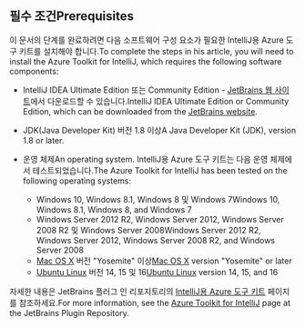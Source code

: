 ## <a name="prerequisites"></a><span data-ttu-id="69b35-101">필수 조건</span><span class="sxs-lookup"><span data-stu-id="69b35-101">Prerequisites</span></span>
<span data-ttu-id="69b35-102">이 문서의 단계를 완료하려면 다음 소프트웨어 구성 요소가 필요한 IntelliJ용 Azure 도구 키트를 설치해야 합니다.</span><span class="sxs-lookup"><span data-stu-id="69b35-102">To complete the steps in his article, you will need to install the Azure Toolkit for IntelliJ, which requires the following software components:</span></span>

* <span data-ttu-id="69b35-103">IntelliJ IDEA Ultimate Edition 또는 Community Edition - [JetBrains 웹 사이트](https://www.jetbrains.com/idea/download/)에서 다운로드할 수 있습니다.</span><span class="sxs-lookup"><span data-stu-id="69b35-103">IntelliJ IDEA Ultimate Edition or Community Edition, which can be downloaded from the [JetBrains website](https://www.jetbrains.com/idea/download/).</span></span>
* <span data-ttu-id="69b35-104">JDK(Java Developer Kit) 버전 1.8 이상</span><span class="sxs-lookup"><span data-stu-id="69b35-104">A Java Developer Kit (JDK), version 1.8 or later.</span></span>
* <span data-ttu-id="69b35-105">운영 체제</span><span class="sxs-lookup"><span data-stu-id="69b35-105">An operating system.</span></span> <span data-ttu-id="69b35-106">IntelliJ용 Azure 도구 키트는 다음 운영 체제에서 테스트되었습니다.</span><span class="sxs-lookup"><span data-stu-id="69b35-106">The Azure Toolkit for IntelliJ has been tested on the following operating systems:</span></span>
  
  * <span data-ttu-id="69b35-107">Windows 10, Windows 8.1, Windows 8 및 Windows 7</span><span class="sxs-lookup"><span data-stu-id="69b35-107">Windows 10, Windows 8.1, Windows 8, and Windows 7</span></span>
  * <span data-ttu-id="69b35-108">Windows Server 2012 R2, Windows Server 2012, Windows Server 2008 R2 및 Windows Server 2008</span><span class="sxs-lookup"><span data-stu-id="69b35-108">Windows Server 2012 R2, Windows Server 2012, Windows Server 2008 R2, and Windows Server 2008</span></span>
  * <span data-ttu-id="69b35-109">[Mac OS X](http://www.apple.com/osx) 버전 "Yosemite" 이상</span><span class="sxs-lookup"><span data-stu-id="69b35-109">[Mac OS X](http://www.apple.com/osx) version "Yosemite" or later</span></span>
  * <span data-ttu-id="69b35-110">[Ubuntu Linux](http://www.ubuntu.com) 버전 14, 15 및 16</span><span class="sxs-lookup"><span data-stu-id="69b35-110">[Ubuntu Linux](http://www.ubuntu.com) version 14, 15, and 16</span></span>

<span data-ttu-id="69b35-111">자세한 내용은 JetBrains 플러그 인 리포지토리의 [IntelliJ용 Azure 도구 키트](https://plugins.jetbrains.com/plugin/8053) 페이지를 참조하세요.</span><span class="sxs-lookup"><span data-stu-id="69b35-111">For more information, see the [Azure Toolkit for IntelliJ](https://plugins.jetbrains.com/plugin/8053) page at the JetBrains Plugin Repository.</span></span>

<!--
> [!IMPORTANT]
> If you are using the Azure Toolkit for Eclipse on Windows, the toolkit requires installing the Azure SDK 2.9.6 or later in order to use the Azure emulator. You have two options for installing the Azure SDK:
> 
> * You can download and install the Azure SDK by using the [Web Platform Installer (WebPI)](http://go.microsoft.com/fwlink/?LinkID=252838).
> * If you do not have the Azure SDK installed when you create your first Azure deployment project, you will be prompted to automatically download install the requisite version of the Azure SDK.
> 
> Note that the Azure SDK is only required on Windows.
> 
> 
-->
